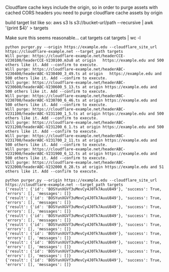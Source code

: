 
Cloudflare cache keys include the origin, so in order to purge assets with cached CORS headers you need to 
purge cloudflare cache assets by origin



build target list like so:
aws s3 ls s3://bucket-url/path --recursive | awk '{print $4}' > targets

Make sure this seems reasonable...
cat targets
cat targets | wc -l

    python purger.py --origin https://example.edu --cloudflare_site_url https://cloudflare-example.net --target_path targets
    Will purge: https://cloudflare-example.net/headerCCE-V230100/headerCCE-V230100.m3u8 at origin   https://example.edu and 500 others like it. Add --confirm to execute.
    Will purge: https://cloudflare-example.net/headerABC-V230400/headerABC-V230400_3_49.ts at origin   https://example.edu and 500 others like it. Add --confirm to execute.
    Will purge: https://cloudflare-example.net/headerABC-V230600/headerABC-V230600_5_13.ts at origin https://example.edu and 500 others like it. Add --confirm to execute.
    Will purge: https://cloudflare-example.net/headerABC-V230700/headerABC-V230700_6_46.ts at origin https://example.edu and 500 others like it. Add --confirm to execute.
    Will purge: https://cloudflare-example.net/headerABC-V231100/headerABC-V231100_1_5.ts at origin https://example.edu and 500 others like it. Add --confirm to execute.
    Will purge: https://cloudflare-example.net/headerABC-V231200/headerABC-V231200_6_1.ts at origin https://example.edu and 500 others like it. Add --confirm to execute.
    Will purge: https://cloudflare-example.net/headerABC-V231700/headerABC-V231700_2_11.ts at origin https://example.edu and 500 others like it. Add --confirm to execute.
    Will purge: https://cloudflare-example.net/headerABC-V231900/headerABC-V231900_6_12.ts at origin https://example.edu and 500 others like it. Add --confirm to execute.
    Will purge: https://cloudflare-example.net/headerABC-V232000/headerABC-V232000_6_28.ts at origin https://example.edu and 51 others like it. Add --confirm to execute.

    python purger.py --origin https://example.edu --cloudflare_site_url https://cloudflare-example.net --target_path targets
    {'result': {'id': 'BOSYunXGVf3uMevCy4J0Tk7AuuU849'}, 'success': True, 'errors': [], 'messages': []}
    {'result': {'id': 'BOSYunXGVf3uMevCy4J0Tk7AuuU849'}, 'success': True, 'errors': [], 'messages': []}
    {'result': {'id': 'BOSYunXGVf3uMevCy4J0Tk7AuuU849'}, 'success': True, 'errors': [], 'messages': []}
    {'result': {'id': 'BOSYunXGVf3uMevCy4J0Tk7AuuU849'}, 'success': True, 'errors': [], 'messages': []}
    {'result': {'id': 'BOSYunXGVf3uMevCy4J0Tk7AuuU849'}, 'success': True, 'errors': [], 'messages': []}
    {'result': {'id': 'BOSYunXGVf3uMevCy4J0Tk7AuuU849'}, 'success': True, 'errors': [], 'messages': []}
    {'result': {'id': 'BOSYunXGVf3uMevCy4J0Tk7AuuU849'}, 'success': True, 'errors': [], 'messages': []}
    {'result': {'id': 'BOSYunXGVf3uMevCy4J0Tk7AuuU849'}, 'success': True, 'errors': [], 'messages': []}
    {'result': {'id': 'BOSYunXGVf3uMevCy4J0Tk7AuuU849'}, 'success': True, 'errors': [], 'messages': []}
